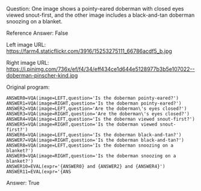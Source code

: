 Question: One image shows a pointy-eared doberman with closed eyes viewed snout-first, and the other image includes a black-and-tan doberman snoozing on a blanket.

Reference Answer: False

Left image URL: https://farm4.staticflickr.com/3916/15253275111_66786acdf5_b.jpg

Right image URL: https://i.pinimg.com/736x/ef/f4/34/eff434ce1d644e5128977b3b5e107022--doberman-pinscher-kind.jpg

Original program:

```
ANSWER0=VQA(image=LEFT,question='Is the doberman pointy-eared?')
ANSWER1=VQA(image=RIGHT,question='Is the doberman pointy-eared?')
ANSWER2=VQA(image=LEFT,question='Are the doberman\'s eyes closed?')
ANSWER3=VQA(image=RIGHT,question='Are the doberman\'s eyes closed?')
ANSWER4=VQA(image=LEFT,question='Is the doberman viewed snout-first?')
ANSWER5=VQA(image=RIGHT,question='Is the doberman viewed snout-first?')
ANSWER6=VQA(image=LEFT,question='Is the doberman black-and-tan?')
ANSWER7=VQA(image=RIGHT,question='Is the doberman black-and-tan?')
ANSWER8=VQA(image=LEFT,question='Is the doberman snoozing on a blanket?')
ANSWER9=VQA(image=RIGHT,question='Is the doberman snoozing on a blanket?')
ANSWER10=EVAL(expr='{ANSWER0} and {ANSWER2} and {ANSWER4}')
ANSWER11=EVAL(expr='{ANS
```
Answer: True

